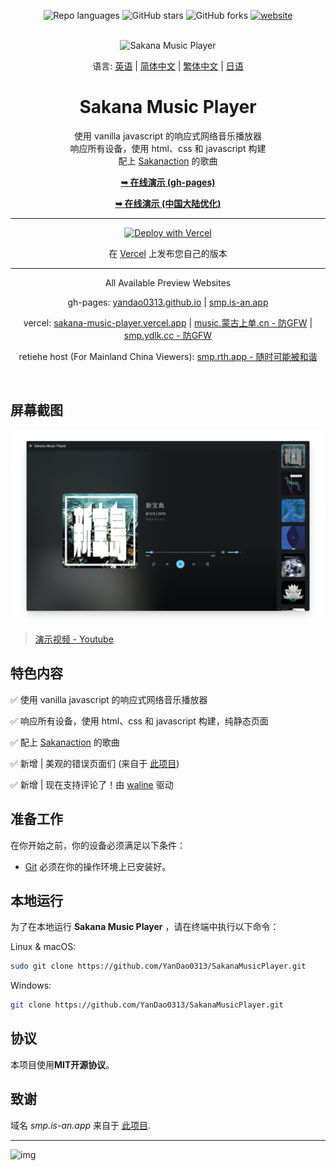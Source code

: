 <div align="center">
  
  ![Repo languages](https://img.shields.io/github/languages/count/YanDao0313/SakanaMusicPlayer?style=for-the-badge&logo=GitHub)
  ![GitHub stars](https://img.shields.io/github/stars/YanDao0313/SakanaMusicPlayer?style=for-the-badge&logo=GitHub)
  ![GitHub forks](https://img.shields.io/github/forks/YanDao0313/SakanaMusicPlayer?style=for-the-badge&logo=GitHub)
  [![website](https://img.shields.io/website?style=for-the-badge&logo=GitHub&down_color=lightgrey&down_message=offline&up_color=blue&up_message=online&url=https%3A%2F%2Fsmp.is-an.app)](https://smp.is-an.app)

  <br />
  <img src="https://xingqiu-tuchuang-1256524210.cos.ap-shanghai.myqcloud.com/5115/SMP.png" alt="Sakana Music Player">

  语言: [英语](./README.md) | [简体中文](./README-zh_hans.md) | [繁体中文](./README-zh_hant.md) | [日语](./README-ja.md)

  <h1 align="center">Sakana Music Player</h2>
  
  使用 vanilla javascript 的响应式网络音乐播放器<br />响应所有设备，使用 html、css 和 javascript 构建<br />配上 [Sakanaction](https://sakanaction.jp/) 的歌曲

  <a href="https://smp.is-an.app/"><strong>➥ 在线演示 (gh-pages)</strong></a>
  
  <a href="https://smp.rth.app/"><strong>➥ 在线演示 (中国大陆优化)</strong></a>
  
  ----------
  
  [![Deploy with Vercel](https://vercel.com/button)](https://vercel.com/new/clone?repository-url=https%3A%2F%2Fgithub.com%2Fvercel%2Fnext.js%2Ftree%2Fcanary%2Fexamples%2Fhello-world&project-name=sakana-music-player&repository-name=SakanaMusicPlayer&demo-title=Sakana%20Music%20Player&demo-description=A%20fully%20responsive%20web%20music%20player%20with%20songs%20by%20Sakanaction.&demo-url=https%3A%2F%2Fsmp.is-an.app&demo-image=https%3A%2F%2Fxingqiu-tuchuang-1256524210.cos.ap-shanghai.myqcloud.com%2F5115%2F20221128221852.png)
  
  在 [Vercel](https://vercel.com/new/clone?repository-url=https%3A%2F%2Fgithub.com%2Fvercel%2Fnext.js%2Ftree%2Fcanary%2Fexamples%2Fhello-world&project-name=sakana-music-player&repository-name=SakanaMusicPlayer&demo-title=Sakana%20Music%20Player&demo-description=A%20fully%20responsive%20web%20music%20player%20with%20songs%20by%20Sakanaction.&demo-url=https%3A%2F%2Fsmp.is-an.app&demo-image=https%3A%2F%2Fxingqiu-tuchuang-1256524210.cos.ap-shanghai.myqcloud.com%2F5115%2F20221128221852.png) 上发布您自己的版本

  ----------

  All Available Preview Websites
  
  gh-pages: [yandao0313.github.io](https://yandao0313.github.io/SakanaMusicPlayer/) | [smp.is-an.app](https://smp.is-an.app/)

  vercel: [sakana-music-player.vercel.app](https://sakana-music-player.vercel.app/) | [music.蒙古上单.cn - 防GFW](https://music.xn--fhqw2khm122n.cn/) | [smp.ydlk.cc - 防GFW](https://smp.ydlk.cc/)

  retiehe host (For Mainland China Viewers): [smp.rth.app - 随时可能被和谐](https://smp.rth.app/)

</div>

<br />

## 屏幕截图

![Sakana Music Player Desktop Demo](./profile_img/screely-1669785889819.png "Desktop Demo")

> [演示视频 - Youtube](https://youtu.be/izUETrfEoMs)

## 特色内容

✅ 使用 vanilla javascript 的响应式网络音乐播放器

✅ 响应所有设备，使用 html、css 和 javascript 构建，纯静态页面

✅ 配上 [Sakanaction](https://sakanaction.jp/) 的歌曲

✅ 新增 | 美观的错误页面们 (来自于 [此项目](https://github.com/tarampampam/error-pages))

✅ 新增 | 现在支持评论了！由 [waline](https://waline.js.org/) 驱动

## 准备工作

在你开始之前，你的设备必须满足以下条件：

* [Git](https://git-scm.com/downloads "Download Git") 必须在你的操作环境上已安装好。

## 本地运行

为了在本地运行 **Sakana Music Player** ，请在终端中执行以下命令：

Linux & macOS:

```bash
sudo git clone https://github.com/YanDao0313/SakanaMusicPlayer.git
```

Windows:

```bash
git clone https://github.com/YanDao0313/SakanaMusicPlayer.git
```

## 协议

本项目使用**MIT开源协议**。

## 致谢

<!---
源代码基于 @codewithsadee 的仓库：[music-player](https://github.com/codewithsadee/music-player) 。
--->

域名 *smp.is-an.app* 来自于 [此项目](https://github.com/tarampampam/free-domains).


----------

![img](https://xingqiu-tuchuang-1256524210.cos.ap-shanghai.myqcloud.com/5115/main_SakanaMusicPlayer.jpeg)
